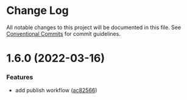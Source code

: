 # Change Log

All notable changes to this project will be documented in this file.
See [Conventional Commits](https://conventionalcommits.org) for commit guidelines.

# 1.6.0 (2022-03-16)


### Features

* add publish workflow ([ac82566](https://github.com/Gherciu/commitlint-jira/commit/ac82566))
